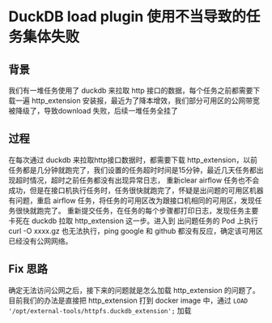 # DuckDB load plugin 使用不当导致的任务集体失败

## 背景
  我们有一堆任务使用了 duckdb 来拉取 http 接口的数据，每个任务之前都需要下载一遍 http_extension 安装报，最近为了降本增效，我们部分可用区的公网带宽被降级了，导致download 失败，后续一堆任务全挂了

## 过程
  在每次通过 duckdb 来拉取http接口数据时，都需要下载 http_extension，以前任务都是几分钟就跑完了，我们设置的任务超时时间是15分钟，最近几天任务都出现超时情况，超时之前任务都没有出现异常日志，
重新clear airflow 任务也不会成功，但是在接口机执行任务时，任务很快就跑完了，怀疑是出问题的可用区机器有问题，重启 airflow 任务，将任务的可用区改为跟接口机相同的可用区，发现任务很快就跑完了。
  重新提交任务，在任务的每个步骤都打印日志，发现任务主要卡死在 duckdb 拉取 http_extension 这一步。进入到 出问题任务的 Pod 上执行 curl -O xxxx.gz 也无法执行，ping google 和 github 都没有反应，确定该可用区
已经没有公网网络。

## Fix 思路
  确定无法访问公网之后，接下来的问题就是怎么加载 http_extension 的问题了。目前我们的办法是直接把 http_extension 打到 docker image 中，通过 ```LOAD '/opt/external-tools/httpfs.duckdb_extension';``` 加载

